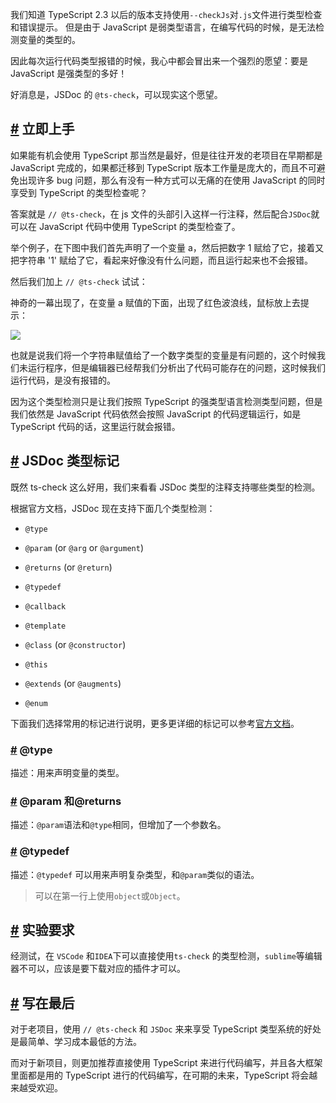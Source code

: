 我们知道 TypeScript 2.3 以后的版本支持使用`--checkJs`对`.js`文件进行类型检查和错误提示。 但是由于 JavaScript 是弱类型语言，在编写代码的时候，是无法检测变量的类型的。

因此每次运行代码类型报错的时候，我心中都会冒出来一个强烈的愿望：要是 JavaScript 是强类型的多好！

好消息是，JSDoc 的 `@ts-check`，可以现实这个愿望。

## [#](#立即上手) 立即上手

如果能有机会使用 TypeScript 那当然是最好，但是往往开发的老项目在早期都是 JavaScript 完成的，如果都迁移到 TypeScript 版本工作量是庞大的，而且不可避免出现许多 bug 问题，那么有没有一种方式可以无痛的在使用 JavaScript 的同时享受到 TypeScript 的类型检查呢？

答案就是 `// @ts-check`，在 js 文件的头部引入这样一行注释，然后配合`JSDoc`就可以在 JavaScript 代码中使用 TypeScript 的类型检查了。

举个例子，在下图中我们首先声明了一个变量 a，然后把数字 1 赋给了它，接着又把字符串 '1' 赋给了它，看起来好像没有什么问题，而且运行起来也不会报错。

然后我们加上 `// @ts-check` 试试：

神奇的一幕出现了，在变量 a 赋值的下面，出现了红色波浪线，鼠标放上去提示：

![](https://user-images.githubusercontent.com/23518990/70406434-a92fc080-1a7b-11ea-896f-2c286548ea8b.png)

也就是说我们将一个字符串赋值给了一个数字类型的变量是有问题的，这个时候我们未运行程序，但是编辑器已经帮我们分析出了代码可能存在的问题，这时候我们运行代码，是没有报错的。

因为这个类型检测只是让我们按照 TypeScript 的强类型语言检测类型问题，但是我们依然是 JavaScript 代码依然会按照 JavaScript 的代码逻辑运行，如是 TypeScript 代码的话，这里运行就会报错。

## [#](#jsdoc-类型标记) JSDoc 类型标记

既然 ts-check 这么好用，我们来看看 JSDoc 类型的注释支持哪些类型的检测。

根据官方文档，JSDoc 现在支持下面几个类型检测：

* `@type`

- `@param` (or `@arg` or `@argument`)

* `@returns` (or `@return`)

- `@typedef`

* `@callback`

- `@template`

* `@class` (or `@constructor`)

- `@this`

* `@extends` (or `@augments`)

- `@enum`

下面我们选择常用的标记进行说明，更多更详细的标记可以参考[官方文档](https://www.tslang.cn/docs/handbook/type-checking-javascript-files.html)。

### [#](#type) @type

描述：用来声明变量的类型。

### [#](#param和-returns) @param 和@returns

描述：`@param`语法和`@type`相同，但增加了一个参数名。

### [#](#typedef) @typedef

描述：`@typedef` 可以用来声明复杂类型，和`@param`类似的语法。

> 可以在第一行上使用`object`或`Object`。

## [#](#实验要求) 实验要求

经测试，在 `VSCode` 和`IDEA`下可以直接使用`ts-check` 的类型检测，`sublime`等编辑器不可以，应该是要下载对应的插件才可以。

## [#](#写在最后) 写在最后

对于老项目，使用 `// @ts-check` 和 `JSDoc` 来来享受 TypeScript 类型系统的好处是最简单、学习成本最低的方法。

而对于新项目，则更加推荐直接使用 TypeScript 来进行代码编写，并且各大框架里面都是用的 TypeScript 进行的代码编写，在可期的未来，TypeScript 将会越来越受欢迎。
